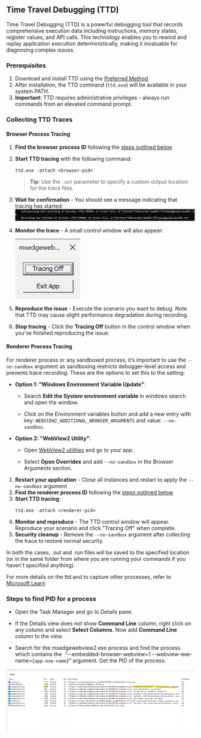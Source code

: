 ## Time Travel Debugging (TTD)
Time Travel Debugging (TTD) is a powerful debugging tool that records comprehensive execution data including instructions, memory states, register values, and API calls. This technology enables you to rewind and replay application execution deterministically, making it invaluable for diagnosing complex issues.

### Prerequisites

1. Download and install TTD using the [Preferred Method](https://learn.microsoft.com/en-us/windows-hardware/drivers/debuggercmds/time-travel-debugging-ttd-exe-command-line-util).
2. After installation, the TTD command (`ttd.exe`) will be available in your system PATH.
3. **Important**: TTD requires administrative privileges - always run commands from an elevated command prompt.
### Collecting TTD Traces

#### Browser Process Tracing

1. **Find the browser process ID** following the [steps outlined below](#finding-process-id)

2. **Start TTD tracing** with the following command:
   ```
   ttd.exe -attach <browser-pid>
   ```
   > **Tip**: Use the `-out` parameter to specify a custom output location for the trace files.

3. **Wait for confirmation** - You should see a message indicating that tracing has started:
   ![TTD Started](resources/ttd-started.png)

4. **Monitor the trace** - A small control window will also appear:
   
   ![TTD Control Window](resources/ttd-window.png)

5. **Reproduce the issue** - Execute the scenario you want to debug. Note that TTD may cause slight performance degradation during recording.

6. **Stop tracing** - Click the **Tracing Off** button in the control window when you've finished reproducing the issue.
 
#### Renderer Process Tracing
 
For renderer process or any sandboxed process, it’s important to use the `--no-sandbox` argument as sandboxing restricts debugger-level access and prevents trace recording. These are the options to set this to the setting:

- **Option 1: "Windows Environment Variable Update"**: 

    * Search **Edit the System environment variable** in windows search and open the window.

    * Click on the Environment variables button and add a new entry with key: `WEBVIEW2_ADDITIONAL_BROWSER_ARGUMENTS` and value: `--no-sandbox`.

- **Option 2: "WebView2 Utility"**: 

    * Open [WebView2 utilities](https://david-risney.github.io/WebView2Utilities/) and go to your app.

    * Select **Open Overrides** and add `--no-sandbox` in the Browser Arguments section.


1. **Restart your application** - Close all instances and restart to apply the `--no-sandbox` argument
2. **Find the renderer process ID** following the [steps outlined below](#finding-process-id)
3. **Start TTD tracing**:
   ```
   ttd.exe -attach <renderer-pid>
   ```
4. **Monitor and reproduce** - The TTD control window will appear. Reproduce your scenario and click "Tracing Off" when complete.
5. **Security cleanup** - Remove the `--no-sandbox` argument after collecting the trace to restore normal security.
 
In both the cases, *.out* and *.run* files will be saved to the specified location (or in the same folder from where you are running your commands if you haven't specified anything). 

For more details on the ttd and to capture other processes, refer to [Microsoft Learn](https://learn.microsoft.com/en-us/windows-hardware/drivers/debuggercmds/time-travel-debugging-ttd-exe-command-line-util)


### Steps to find PID for a process

- Open the Task Manager and go to Details pane.

- If the Details view does not show **Command Line** column, right click on any column and select **Select Columns**. Now add **Command Line** column to the view.

- Search for the msedgewebview2.exe process and find the process which contains the  “--embedded-browser-webview=1 --webview-exe-name={`app-exe-name`}” argument. Get the PID of the process.

![pid-taskbar](resources/pid-taskbar.png)
